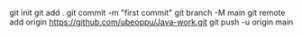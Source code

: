 git init
git add .
git commit -m "first commit"
git branch -M main
git remote add origin https://github.com/ubeoppu/Java-work.git
git push -u origin main
